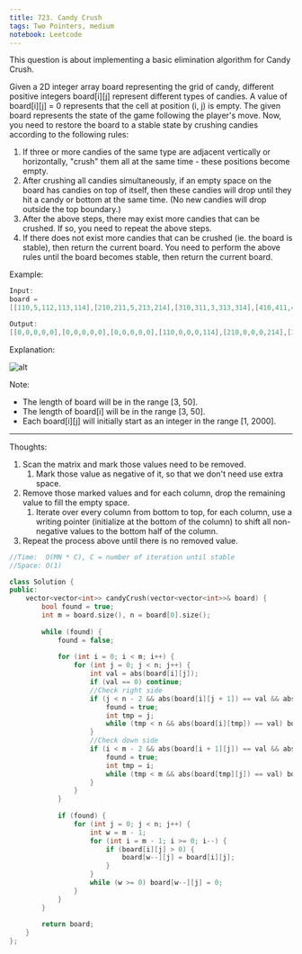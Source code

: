 ```yaml
---
title: 723. Candy Crush
tags: Two Pointers, medium
notebook: Leetcode
---
```


This question is about implementing a basic elimination algorithm for Candy Crush.

Given a 2D integer array board representing the grid of candy, different positive integers board[i][j] represent different types of candies. A value of board[i][j] = 0 represents that the cell at position (i, j) is empty. The given board represents the state of the game following the player's move. Now, you need to restore the board to a stable state by crushing candies according to the following rules:

1. If three or more candies of the same type are adjacent vertically or horizontally, "crush" them all at the same time - these positions become empty.
2. After crushing all candies simultaneously, if an empty space on the board has candies on top of itself, then these candies will drop until they hit a candy or bottom at the same time. (No new candies will drop outside the top boundary.)
3. After the above steps, there may exist more candies that can be crushed. If so, you need to repeat the above steps.
4. If there does not exist more candies that can be crushed (ie. the board is stable), then return the current board.
You need to perform the above rules until the board becomes stable, then return the current board.

Example:

```c++
Input:
board = 
[[110,5,112,113,114],[210,211,5,213,214],[310,311,3,313,314],[410,411,412,5,414],[5,1,512,3,3],[610,4,1,613,614],[710,1,2,713,714],[810,1,2,1,1],[1,1,2,2,2],[4,1,4,4,1014]]

Output:
[[0,0,0,0,0],[0,0,0,0,0],[0,0,0,0,0],[110,0,0,0,114],[210,0,0,0,214],[310,0,0,113,314],[410,0,0,213,414],[610,211,112,313,614],[710,311,412,613,714],[810,411,512,713,1014]]

```
Explanation: 

![alt](https://assets.leetcode.com/uploads/2018/10/12/candy_crush_example_2.png)

Note:

- The length of board will be in the range [3, 50].
- The length of board[i] will be in the range [3, 50].
- Each board[i][j] will initially start as an integer in the range [1, 2000].

----------
Thoughts:
1. Scan the matrix and mark those values need to be removed.
    1. Mark those value as negative of it, so that we don't need use extra space.
2. Remove those marked values and for each column, drop the remaining value to fill the empty space.
    1. Iterate over every column from bottom to top, for each column, use a writing pointer (initialize at the bottom of the column) to shift all non-negative values to the bottom half of the column.
3. Repeat the process above until there is no removed value.

```c++
//Time:  O(MN * C), C = number of iteration until stable
//Space: O(1)

class Solution {
public:
    vector<vector<int>> candyCrush(vector<vector<int>>& board) {
        bool found = true;
        int m = board.size(), n = board[0].size();
        
        while (found) {
            found = false;
            
            for (int i = 0; i < m; i++) {
                for (int j = 0; j < n; j++) {
                    int val = abs(board[i][j]);
                    if (val == 0) continue;
                    //Check right side
                    if (j < n - 2 && abs(board[i][j + 1]) == val && abs(board[i][j + 2]) == val) {
                        found = true;
                        int tmp = j;
                        while (tmp < n && abs(board[i][tmp]) == val) board[i][tmp++] = -val;
                    }
                    //Check down side
                    if (i < m - 2 && abs(board[i + 1][j]) == val && abs(board[i + 2][j]) == val) {
                        found = true;
                        int tmp = i;
                        while (tmp < m && abs(board[tmp][j]) == val) board[tmp++][j] = -val;
                    }
                }
            }
            
            if (found) {
                for (int j = 0; j < n; j++) {
                    int w = m - 1;
                    for (int i = m - 1; i >= 0; i--) {
                        if (board[i][j] > 0) {
                            board[w--][j] = board[i][j];
                        }
                    }
                    while (w >= 0) board[w--][j] = 0;
                }
            }
        }
        
        return board;
    }
};
```